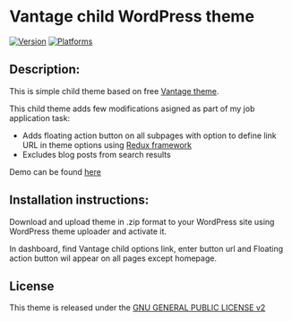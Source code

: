 # Vantage child WordPress theme

[![Version](https://img.shields.io/badge/Version-1.0-brightgreen.svg)](https://github.com/nrozic/pixel-industry-dribbble-plugin)
[![Platforms](https://img.shields.io/badge/Platforms-WordPress-blue.svg)](https://wordpress.org/)

## Description:

This is simple child theme based on free [Vantage theme]( https://siteorigin.com/theme/vantage/ ).

This child theme adds few modifications asigned as part of my job application task:

* Adds floating action button on all subpages with option to define link URL in theme options using [Redux framework]( https://reduxframework.com )
* Excludes blog posts from search results

Demo can be found [here]( http://pixelindustry.trilium.io/sample-page/ )

## Installation instructions:

Download and upload theme in .zip format to your WordPress site using WordPress theme uploader and activate it.

In dashboard, find Vantage child options link, enter button url and Floating action button wil appear on all pages except homepage.


## License
This theme is released under the [GNU GENERAL PUBLIC LICENSE v2]( https://www.gnu.org/licenses/old-licenses/gpl-2.0.en.html )
